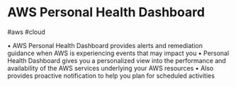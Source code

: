 # AWS Personal Health Dashboard 
#aws #cloud 

• AWS Personal Health Dashboard provides alerts and remediation guidance when AWS is experiencing events that may impact you
• Personal Health Dashboard gives you a personalized view into the performance and availability of the AWS services underlying your AWS resources
• Also provides proactive notification to help you plan for scheduled activities

